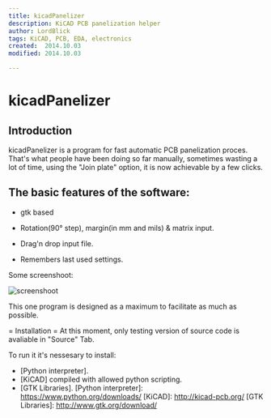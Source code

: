 ```yaml
---
title: kicadPanelizer
description: KiCAD PCB panelization helper
author: LordBlick
tags: KiCAD, PCB, EDA, electronics
created:  2014.10.03
modified: 2014.10.03

---
```


kicadPanelizer
=======
## Introduction

kicadPanelizer is a program for fast automatic PCB panelization proces. That's what people have been doing so far manually, sometimes wasting a lot of time, using the "Join plate" option, it is now achievable by a few clicks.

## The basic features of the software:
- gtk based

- Rotation(90° step), margin(in mm and mils) & matrix input.

- Drag'n drop input file.

- Remembers last used settings.

Some screenshoot:

![screenshoot](https://cloud.githubusercontent.com/assets/5176054/4505567/3bb70a44-4af7-11e4-91a8-0360eab9ceae.png)

This one program is designed as a maximum to facilitate as much as possible.

= Installation =
At this moment, only testing version of source code is avaliable in "Source" Tab.

To run it it's nessesary to install:
- [Python interpreter].
- [KiCAD] compiled with allowed python scripting.
- [GTK Libraries].
[Python interpreter]: https://www.python.org/downloads/
[KiCAD]: http://kicad-pcb.org/
[GTK Libraries]: http://www.gtk.org/download/
